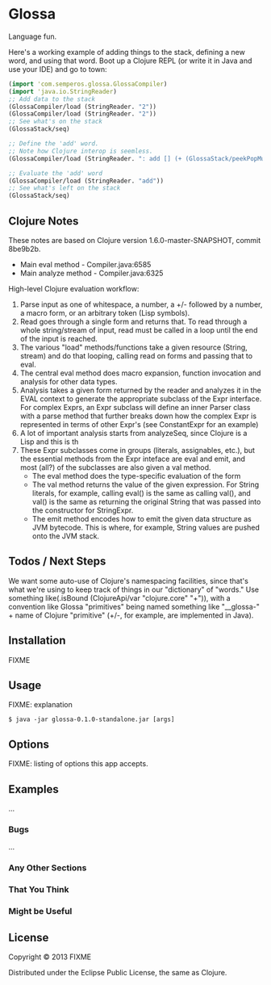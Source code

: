 # Glossa

Language fun.

Here's a working example of adding things to the stack, defining a new word, and using that word. Boot up a Clojure REPL (or write it in Java and use your IDE) and go to town:

```clj
(import 'com.semperos.glossa.GlossaCompiler)
(import 'java.io.StringReader)
;; Add data to the stack
(GlossaCompiler/load (StringReader. "2"))
(GlossaCompiler/load (StringReader. "2"))
;; See what's on the stack
(GlossaStack/seq)

;; Define the 'add' word.
;; Note how Clojure interop is seemless.
(GlossaCompiler/load (StringReader. ": add [] (+ (GlossaStack/peekPopMutable) (GlossaStack/peekPopMutable)) ;"))

;; Evaluate the 'add' word
(GlossaCompiler/load (StringReader. "add"))
;; See what's left on the stack
(GlossaStack/seq)
```

## Clojure Notes ##

These notes are based on Clojure version 1.6.0-master-SNAPSHOT, commit 8be9b2b.

 * Main eval method - Compiler.java:6585
 * Main analyze method - Compiler.java:6325

High-level Clojure evaluation workflow:

 1. Parse input as one of whitespace, a number, a +/- followed by a number, a macro form, or an arbitrary token (Lisp symbols).
 2. Read goes through a single form and returns that. To read through a whole string/stream of input, read must be called in a loop until the end of the input is reached.
 3. The various "load" methods/functions take a given resource (String, stream) and do that looping, calling read on forms and passing that to eval.
 4. The central eval method does macro expansion, function invocation and analysis for other data types.
 5. Analysis takes a given form returned by the reader and analyzes it in the EVAL context to generate the appropriate subclass of the Expr interface. For complex Exprs, an Expr subclass will define an inner Parser class with a parse method that further breaks down how the complex Expr is represented in terms of other Expr's (see ConstantExpr for an example)
 6. A lot of important analysis starts from analyzeSeq, since Clojure is a Lisp and this is th
 7. These Expr subclasses come in groups (literals, assignables, etc.), but the essential methods from the Expr inteface are eval and emit, and most (all?) of the subclasses are also given a val method.
    * The eval method does the type-specific evaluation of the form
    * The val method returns the value of the given expression. For String literals, for example, calling eval() is the same as calling val(), and val() is the same as returning the original String that was passed into the constructor for StringExpr.
    * The emit method encodes how to emit the given data structure as JVM bytecode. This is where, for example, String values are pushed onto the JVM stack.

## Todos / Next Steps ##

We want some auto-use of Clojure's namespacing facilities, since that's what we're using to keep track of things in our "dictionary" of "words." Use something like(.isBound (ClojureApi/var "clojure.core" "+")), with a convention like Glossa "primitives" being named something like "__glossa-" + name of Clojure "primitive" (+/-, for example, are implemented in Java).

## Installation

FIXME

## Usage

FIXME: explanation

    $ java -jar glossa-0.1.0-standalone.jar [args]

## Options

FIXME: listing of options this app accepts.

## Examples

...

### Bugs

...

### Any Other Sections
### That You Think
### Might be Useful

## License

Copyright © 2013 FIXME

Distributed under the Eclipse Public License, the same as Clojure.
